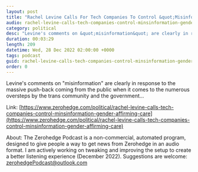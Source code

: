 ```yaml
---
layout: post
title: "Rachel Levine Calls For Tech Companies To Control &quot;Misinformation&quot; On Gender Affirming Care"
audio: rachel-levine-calls-tech-companies-control-minsinformation-gender-affirming-care-0
category: political
desc: "Levine's comments on &quot;misinformation&quot; are clearly in response to the massive push-back coming from the public when it comes to the numerous oversteps by the trans community and the government..."
duration: 00:03:29
length: 209
datetime: Wed, 28 Dec 2022 02:00:00 +0000
tags: podcast
guid: rachel-levine-calls-tech-companies-control-minsinformation-gender-affirming-care-0
order: 0
---
```

Levine's comments on &quot;misinformation&quot; are clearly in response to the massive push-back coming from the public when it comes to the numerous oversteps by the trans community and the government...

Link: [https://www.zerohedge.com/political/rachel-levine-calls-tech-companies-control-minsinformation-gender-affirming-care](https://www.zerohedge.com/political/rachel-levine-calls-tech-companies-control-minsinformation-gender-affirming-care)

About: The Zerohedge Podcast is a non-commercial, automated program, designed to give people a way to get news from Zerohedge in an audio format.  I am actively working on tweaking and improving the setup to create a better listening experience (December 2022).  Suggestions are welcome: [zerohedgePodcast@outlook.com](mailto:zerohedgePodcast@outlook.com)